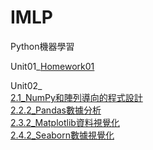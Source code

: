 # IMLP

Python機器學習

Unit01_[Homework01](https://github.com/pcpo8992/IMLP350/blob/main/Unit01/Unit01_Crash%20Course%20on%20Python.ipynb)


Unit02_<br>
[2.1_NumPy和陣列導向的程式設計](https://github.com/pcpo8992/IMLP350/blob/main/Unit02/2.1_NumPy%E5%92%8C%E9%99%A3%E5%88%97%E5%B0%8E%E5%90%91%E7%9A%84%E7%A8%8B%E5%BC%8F%E8%A8%AD%E8%A8%88.ipynb)<br>
[2.2.2_Pandas數據分析](https://github.com/pcpo8992/IMLP350/blob/main/Unit02/2.2.2_Pandas%E6%95%B8%E6%93%9A%E5%88%86%E6%9E%90.ipynb)<br>
[2.3.2_Matplotlib資料視覺化](https://github.com/pcpo8992/IMLP350/blob/main/Unit02/2.3.2_Matplotlib%E8%B3%87%E6%96%99%E8%A6%96%E8%A6%BA%E5%8C%96.ipynb)<br>
[2.4.2_Seaborn數據視覺化](https://github.com/pcpo8992/IMLP350/blob/main/Unit02/2.4.2_Seaborn%E6%95%B8%E6%93%9A%E8%A6%96%E8%A6%BA%E5%8C%96.ipynb)<br>